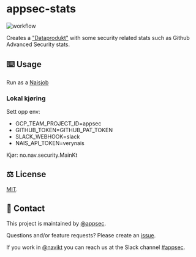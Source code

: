 # appsec-stats

![workflow](https://github.com/navikt/appsec-stats/actions/workflows/main.yaml/badge.svg)

Creates a ["Dataprodukt"](https://docs.knada.io/dataprodukter/dataprodukt/) with some security related stats such as Github Advanced Security stats.

## ⌨️ Usage
Run as a [Naisjob](https://doc.nais.io/explanation/workloads/job/?h=job)

### Lokal kjøring
Sett opp env:

* GCP_TEAM_PROJECT_ID=appsec
* GITHUB_TOKEN=GITHUB_PAT_TOKEN
* SLACK_WEBHOOK=slack
* NAIS_API_TOKEN=verynais

Kjør:
no.nav.security.MainKt

## ⚖️ License
[MIT](LICENSE).

## 👥 Contact

This project is maintained by [@appsec](https://github.com/orgs/navikt/teams/appsec).

Questions and/or feature requests? Please create an [issue](https://github.com/navikt/appsec-stats/issues).

If you work in [@navikt](https://github.com/navikt) you can reach us at the Slack channel [#appsec](https://nav-it.slack.com/archives/C06P91VN27M).


